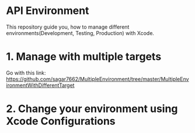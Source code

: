 # API Environment
This repository guide you, how to manage different environments(Development, Testing, Production) with Xcode.

# 1. Manage with multiple targets
Go with this link: 
https://github.com/sagar7662/MultipleEnvironment/tree/master/MultipleEnvironmentWithDifferentTarget

# 2. Change your environment using Xcode Configurations
